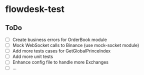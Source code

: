 # flowdesk-test

## ToDo

- [ ] Create business errors for OrderBook module
- [ ] Mock WebSocket calls to Binance (use mock-socket module)
- [ ] Add more tests cases for GetGlobalPrinceIndex
- [ ] Add more unit tests
- [ ] Enhance config file to handle more Exchanges
- [ ] ...
